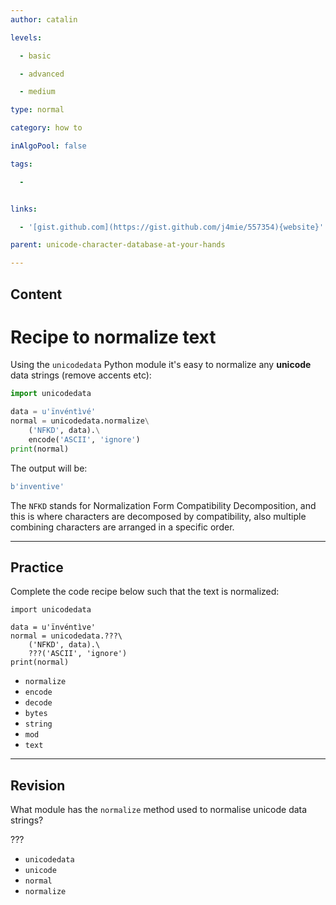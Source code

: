 ```yaml
---
author: catalin

levels:

  - basic

  - advanced

  - medium

type: normal

category: how to

inAlgoPool: false

tags:

  - 


links:

  - '[gist.github.com](https://gist.github.com/j4mie/557354){website}'

parent: unicode-character-database-at-your-hands

---
```

## Content
# Recipe to normalize text

Using the `unicodedata` Python module it's  easy to normalize any **unicode** data strings (remove accents etc):

```python
import unicodedata

data = u'ïnvéntìvé'
normal = unicodedata.normalize\
    ('NFKD', data).\
    encode('ASCII', 'ignore')
print(normal)

```

The output will be:
```python
b'inventive'
```

The `NFKD` stands for Normalization Form Compatibility Decomposition, and this is where characters are decomposed by compatibility, also multiple combining characters are arranged in a specific order.

---
## Practice

Complete the code recipe below such that the text is normalized:

```
import unicodedata

data = u'ïnvéntìve'
normal = unicodedata.???\
    ('NFKD', data).\
    ???('ASCII', 'ignore')
print(normal)
```           

* `normalize` 
* `encode` 
* `decode` 
* `bytes` 
* `string` 
* `mod` 
* `text`

---
## Revision

What module has the `normalize` method used to normalise unicode data strings?

???


* `unicodedata` 
* `unicode` 
* `normal` 
* `normalize`

